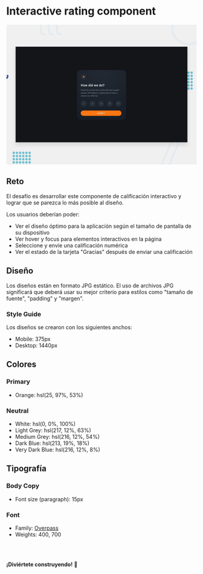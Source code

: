 # Interactive rating component

<img src="./public/02.jpg" width="700">

## Reto

El desafío es desarrollar este componente de calificación interactivo y lograr que se parezca lo más posible al diseño.

Los usuarios deberían poder:

- Ver el diseño óptimo para la aplicación según el tamaño de pantalla de su dispositivo
- Ver hover y focus para elementos interactivos en la página
- Seleccione y envíe una calificación numérica
- Ver el estado de la tarjeta "Gracias" después de enviar una calificación

## Diseño

Los diseños están en formato JPG estático. El uso de archivos JPG significará que deberá usar su mejor criterio para estilos como "tamaño de fuente", "padding" y "margen".

### Style Guide

Los diseños se crearon con los siguientes anchos:

- Mobile: 375px
- Desktop: 1440px

## Colores

### Primary

- Orange: hsl(25, 97%, 53%)

### Neutral

- White: hsl(0, 0%, 100%)
- Light Grey: hsl(217, 12%, 63%)
- Medium Grey: hsl(216, 12%, 54%)
- Dark Blue: hsl(213, 19%, 18%)
- Very Dark Blue: hsl(216, 12%, 8%)

## Tipografía

### Body Copy

- Font size (paragraph): 15px

### Font

- Family: [Overpass](https://fonts.google.com/specimen/Overpass)
- Weights: 400, 700

<br/>
<br/>

**¡Diviértete construyendo!** 🚀